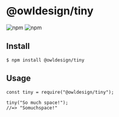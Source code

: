# @owldesign/tiny


![npm](https://img.shields.io/npm/v/@owldesign/tiny.svg)
![npm](https://img.shields.io/bundlephobia/min/@owldesign/tiny.svg)


## Install
```
$ npm install @owldesign/tiny
```

## Usage

```
const tiny = require("@owldesign/tiny");

tiny("So much space!");
//=> "Somuchspace!"
```